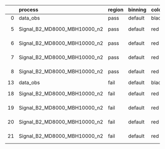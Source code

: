 |    | process                      | region   | binning   | color   | process_type   |   scale | variation   | source_filename                                                       | source_histname    | alias                        | title     |   combine_idx |     lnN |   shapes | syst_type   | direction   | variation_alias   |
|---:|:-----------------------------|:---------|:----------|:--------|:---------------|--------:|:------------|:----------------------------------------------------------------------|:-------------------|:-----------------------------|:----------|--------------:|--------:|---------:|:------------|:------------|:------------------|
|  0 | data_obs                     | pass     | default   | black   | DATA           |       1 | nominal     | ./histograms_for_2DAlphabet_v18//BH_Data.root                         | hpass              | Data                         | Data      |           nan | nan     |      nan | nan         | nan         | nan               |
|  5 | Signal_B2_MD8000_MBH10000_n2 | pass     | default   | red     | SIGNAL         |       1 | lumi        | ./histograms_for_2DAlphabet_v18//BH_Signal_B2_MD8000_MBH10000_n2.root | hpass              | Signal_B2_MD8000_MBH10000_n2 | BH signal |           nan |   1.016 |      nan | lnN         | nan         | nan               |
|  6 | Signal_B2_MD8000_MBH10000_n2 | pass     | default   | red     | SIGNAL         |       1 | SVM         | ./histograms_for_2DAlphabet_v18//BH_Signal_B2_MD8000_MBH10000_n2.root | hpass_SVMsyst_up   | Signal_B2_MD8000_MBH10000_n2 | BH signal |           nan | nan     |        1 | shapes      | Up          | SVMsyst           |
|  7 | Signal_B2_MD8000_MBH10000_n2 | pass     | default   | red     | SIGNAL         |       1 | SVM         | ./histograms_for_2DAlphabet_v18//BH_Signal_B2_MD8000_MBH10000_n2.root | hpass_SVMsyst_down | Signal_B2_MD8000_MBH10000_n2 | BH signal |           nan | nan     |        1 | shapes      | Down        | SVMsyst           |
|  8 | Signal_B2_MD8000_MBH10000_n2 | pass     | default   | red     | SIGNAL         |       1 | nominal     | ./histograms_for_2DAlphabet_v18//BH_Signal_B2_MD8000_MBH10000_n2.root | hpass              | Signal_B2_MD8000_MBH10000_n2 | BH signal |           nan | nan     |      nan | nan         | nan         | nan               |
| 13 | data_obs                     | fail     | default   | black   | DATA           |       1 | nominal     | ./histograms_for_2DAlphabet_v18//BH_Data.root                         | hfail              | Data                         | Data      |           nan | nan     |      nan | nan         | nan         | nan               |
| 18 | Signal_B2_MD8000_MBH10000_n2 | fail     | default   | red     | SIGNAL         |       1 | lumi        | ./histograms_for_2DAlphabet_v18//BH_Signal_B2_MD8000_MBH10000_n2.root | hfail              | Signal_B2_MD8000_MBH10000_n2 | BH signal |           nan |   1.016 |      nan | lnN         | nan         | nan               |
| 19 | Signal_B2_MD8000_MBH10000_n2 | fail     | default   | red     | SIGNAL         |       1 | SVM         | ./histograms_for_2DAlphabet_v18//BH_Signal_B2_MD8000_MBH10000_n2.root | hfail_SVMsyst_up   | Signal_B2_MD8000_MBH10000_n2 | BH signal |           nan | nan     |        1 | shapes      | Up          | SVMsyst           |
| 20 | Signal_B2_MD8000_MBH10000_n2 | fail     | default   | red     | SIGNAL         |       1 | SVM         | ./histograms_for_2DAlphabet_v18//BH_Signal_B2_MD8000_MBH10000_n2.root | hfail_SVMsyst_down | Signal_B2_MD8000_MBH10000_n2 | BH signal |           nan | nan     |        1 | shapes      | Down        | SVMsyst           |
| 21 | Signal_B2_MD8000_MBH10000_n2 | fail     | default   | red     | SIGNAL         |       1 | nominal     | ./histograms_for_2DAlphabet_v18//BH_Signal_B2_MD8000_MBH10000_n2.root | hfail              | Signal_B2_MD8000_MBH10000_n2 | BH signal |           nan | nan     |      nan | nan         | nan         | nan               |